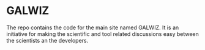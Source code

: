 # GALWIZ
The repo contains the code for the main site named GALWIZ. It is an initiative for making the scientific and tool related discussions easy between the scientists an the developers.
